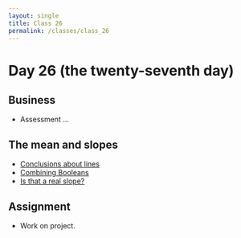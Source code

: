 ```yaml
---
layout: single
title: Class 26
permalink: /classes/class_26
---
```


# Day 26 (the twenty-seventh day)

## Business

* Assessment ...

## The mean and slopes

* [Conclusions about lines](../chapters/08/inference_on_slopes)
* [Combining Booleans](../chapters/08/combining_boolean_arrays)
* [Is that a real slope?](../exercises/is_real_slope.zip)

## Assignment

* Work on project.
